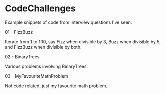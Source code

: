 # CodeChallenges
Example snippets of code from interview questions I've seen.

01 - FizzBuzz

Iterate from 1 to 100, say Fizz when divisible by 3, Buzz when divisible by 5, and FizzBuzz when divisible by both.

02 - BinaryTrees

Various problems involving BinaryTrees.

03 - MyFavouriteMathProblem

Not code related, just my favourite math problem.
